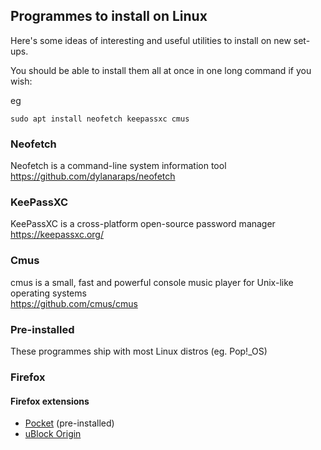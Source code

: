## Programmes to install on Linux

Here's some ideas of interesting and useful utilities to install on new set-ups.

You should be able to install them all at once in one long command if you wish:

eg

``sudo apt install neofetch keepassxc cmus``


### Neofetch

Neofetch is a command-line system information tool  
https://github.com/dylanaraps/neofetch


### KeePassXC

KeePassXC is a cross-platform open-source password manager  
https://keepassxc.org/


### Cmus

cmus is a small, fast and powerful console music player for Unix-like operating systems  
https://github.com/cmus/cmus



### Pre-installed

These programmes ship with most Linux distros (eg. Pop!_OS)



### Firefox

#### Firefox extensions

- [Pocket](https://getpocket.com/firefox/) (pre-installed)
- [uBlock Origin](https://addons.mozilla.org/en-GB/firefox/addon/ublock-origin/)

